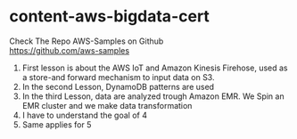 # content-aws-bigdata-cert

Check The Repo AWS-Samples on Github  
https://github.com/aws-samples  

1. First lesson is about the AWS IoT and Amazon Kinesis Firehose, used as a store-and forward mechanism to input data on S3. 
2. In the second Lesson, DynamoDB patterns are used
3. In the third Lesson, data are analyzed trough Amazon EMR. We Spin an EMR cluster and we make data transformation
4. I have to understand the goal of 4
5. Same applies for 5
